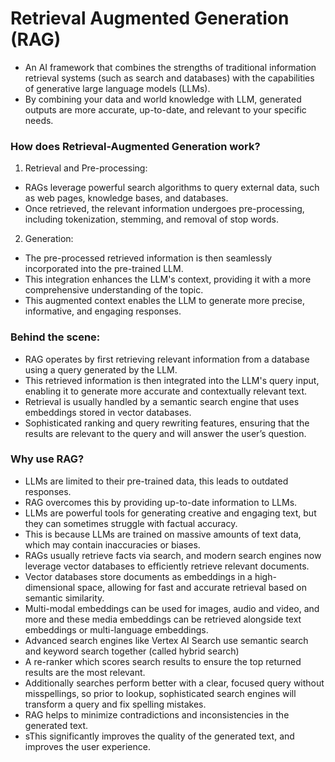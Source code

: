 # Retrieval Augmented Generation (RAG)
- An AI framework that combines the strengths of traditional information retrieval systems (such as search and databases) with the capabilities of generative large language models (LLMs).
- By combining your data and world knowledge with LLM, generated outputs are more accurate, up-to-date, and relevant to your specific needs.

### How does Retrieval-Augmented Generation work?

1. Retrieval and Pre-processing: 
- RAGs leverage powerful search algorithms to query external data, such as web pages, knowledge bases, and databases.
- Once retrieved, the relevant information undergoes pre-processing, including tokenization, stemming, and removal of stop words.

2. Generation: 
- The pre-processed retrieved information is then seamlessly incorporated into the pre-trained LLM.
- This integration enhances the LLM's context, providing it with a more comprehensive understanding of the topic.
- This augmented context enables the LLM to generate more precise, informative, and engaging responses. 

### Behind the scene:
- RAG operates by first retrieving relevant information from a database using a query generated by the LLM. 
- This retrieved information is then integrated into the LLM's query input, enabling it to generate more accurate and contextually relevant text. 
- Retrieval is usually handled by a semantic search engine that uses embeddings stored in vector databases.  
- Sophisticated ranking and query rewriting features, ensuring that the results are relevant to the query and will answer the user’s question.

### Why use RAG?
- LLMs are limited to their pre-trained data, this leads to outdated responses.
- RAG overcomes this by providing up-to-date information to LLMs.
- LLMs are powerful tools for generating creative and engaging text, but they can sometimes struggle with factual accuracy.
- This is because LLMs are trained on massive amounts of text data, which may contain inaccuracies or biases.
- RAGs usually retrieve facts via search, and modern search engines now leverage vector databases to efficiently retrieve relevant documents.
- Vector databases store documents as embeddings in a high-dimensional space, allowing for fast and accurate retrieval based on semantic similarity.
- Multi-modal embeddings can be used for images, audio and video, and more and these media embeddings can be retrieved alongside text embeddings or multi-language embeddings.
- Advanced search engines like Vertex AI Search use semantic search and keyword search together (called hybrid search)
- A re-ranker which scores search results to ensure the top returned results are the most relevant.
- Additionally searches perform better with a clear, focused query without misspellings, so prior to lookup, sophisticated search engines will transform a query and fix spelling mistakes.
- RAG helps to minimize contradictions and inconsistencies in the generated text.
- sThis significantly improves the quality of the generated text, and improves the user experience.
